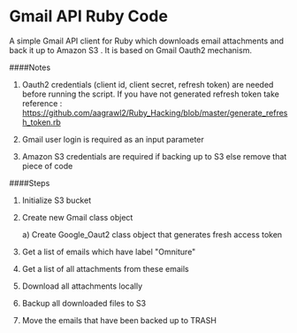 # Gmail API Ruby Code
A simple Gmail API client for Ruby which downloads email attachments and back it up to Amazon S3 . It is based on Gmail Oauth2 mechanism.

####Notes
1) Oauth2 credentials (client id, client secret, refresh token) are needed before running the script. If you have not generated refresh token take reference : https://github.com/aagrawl2/Ruby_Hacking/blob/master/generate_refresh_token.rb

2) Gmail user login is required as an input parameter

3) Amazon S3 credentials are required if backing up to S3 else remove that piece of code

####Steps
1) Initialize S3 bucket

2) Create new Gmail class object 
  
      a) Create Google_Oaut2 class object that generates fresh access token

3) Get a list of emails which have label "Omniture"

4) Get a list of all attachments from these emails 

5) Download all attachments locally 

6) Backup all downloaded files to S3

7) Move the emails that have been backed up to TRASH

